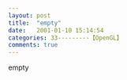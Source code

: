 ```yaml
---
layout: post
title:  "empty"
date:   2001-01-10 15:14:54
categories: 33---------【OpenGL】
comments: true
---
```

empty
